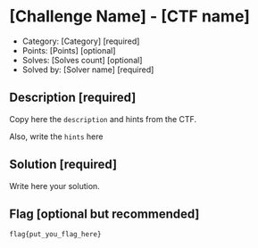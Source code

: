 # [Challenge Name] - [CTF name]

- Category: [Category] [required]
- Points: [Points] [optional]
- Solves: [Solves count] [optional]
- Solved by: [Solver name] [required]

## Description [required]

Copy here the `description` and hints from the CTF.

Also, write the `hints` here

## Solution [required]

Write here your solution.

## Flag [optional but recommended]

```
flag{put_you_flag_here}
```
